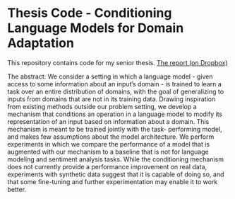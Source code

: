 # Thesis Code - Conditioning Language Models for Domain Adaptation

This repository contains code for my senior thesis. [The report (on Dropbox)](https://www.dropbox.com/s/qu3k4m6lou60u5b/Thesis_Final_Report.pdf?dl=0)

The abstract:
We consider a setting in which a language model - given access to some information about an input’s domain - is trained to learn a task over an entire distribution of domains, with the goal of generalizing to inputs from domains that are not in its training data. Drawing inspiration from existing methods outside our problem setting, we develop a mechanism that conditions an operation in a language model to modify its representation of an input based on information about a domain. This mechanism is meant to be trained jointly with the task- performing model, and makes few assumptions about the model architecture. We perform experiments in which we compare the performance of a model that is augmented with our mechanism to a baseline that is not for language modeling and sentiment analysis tasks. While the conditioning mechanism does not currently provide a performance improvement on real data, experiments with synthetic data suggest that it is capable of doing so, and that some fine-tuning and further experimentation may enable it to work better.